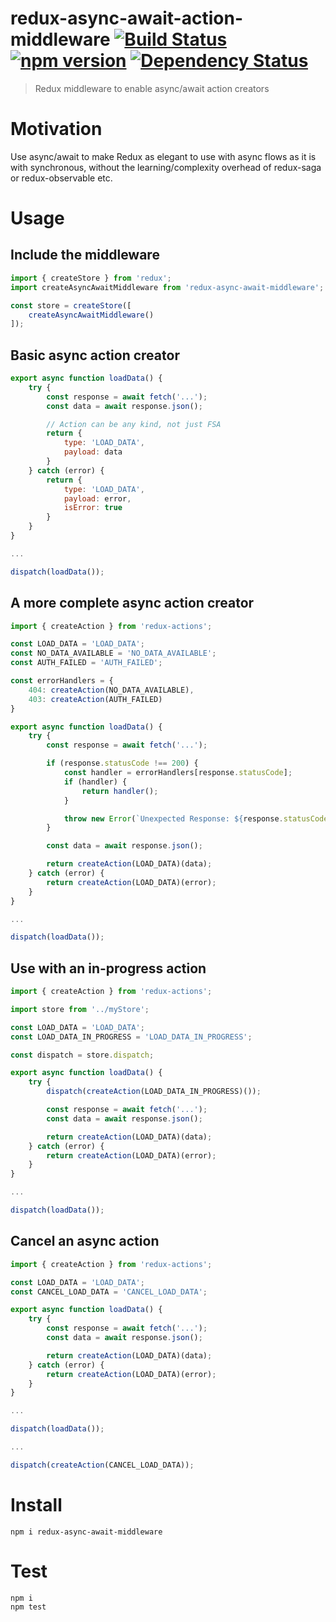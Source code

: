 # redux-async-await-action-middleware [![Build Status](https://travis-ci.org/bealearts/redux-async-await-middleware.png?branch=master)](https://travis-ci.org/bealearts/redux-async-await-middleware) [![npm version](https://badge.fury.io/js/redux-async-await-middleware.svg)](http://badge.fury.io/js/redux-async-await-middleware) [![Dependency Status](https://david-dm.org/bealearts/redux-async-await-middleware.png)](https://david-dm.org/bealearts/redux-async-await-middleware)

> Redux middleware to enable async/await action creators

# Motivation

Use async/await to make Redux as elegant to use with async flows as it is with synchronous, without the learning/complexity overhead of redux-saga or redux-observable etc.


# Usage

## Include the middleware
```js
import { createStore } from 'redux';
import createAsyncAwaitMiddleware from 'redux-async-await-middleware';

const store = createStore([
    createAsyncAwaitMiddleware()
]);
```

## Basic async action creator
```js
export async function loadData() {
    try {
        const response = await fetch('...');
        const data = await response.json();

        // Action can be any kind, not just FSA
        return {
            type: 'LOAD_DATA',
            payload: data
        }
    } catch (error) {
        return {
            type: 'LOAD_DATA',
            payload: error,
            isError: true
        }
    }
}

...

dispatch(loadData());
```

## A more complete async action creator
```js
import { createAction } from 'redux-actions';

const LOAD_DATA = 'LOAD_DATA';
const NO_DATA_AVAILABLE = 'NO_DATA_AVAILABLE';
const AUTH_FAILED = 'AUTH_FAILED';

const errorHandlers = {
    404: createAction(NO_DATA_AVAILABLE),
    403: createAction(AUTH_FAILED)
}

export async function loadData() {
    try {
        const response = await fetch('...');

        if (response.statusCode !== 200) {
            const handler = errorHandlers[response.statusCode];
            if (handler) {
                return handler();
            }

            throw new Error(`Unexpected Response: ${response.statusCode}:${response.status}`);
        }

        const data = await response.json();

        return createAction(LOAD_DATA)(data);
    } catch (error) {
        return createAction(LOAD_DATA)(error);
    }
}

...

dispatch(loadData());
```

## Use with an in-progress action
```js
import { createAction } from 'redux-actions';

import store from '../myStore';

const LOAD_DATA = 'LOAD_DATA';
const LOAD_DATA_IN_PROGRESS = 'LOAD_DATA_IN_PROGRESS';

const dispatch = store.dispatch;

export async function loadData() {
    try {
        dispatch(createAction(LOAD_DATA_IN_PROGRESS)());

        const response = await fetch('...');
        const data = await response.json();

        return createAction(LOAD_DATA)(data);
    } catch (error) {
        return createAction(LOAD_DATA)(error);
    }
}

...

dispatch(loadData());
```

## Cancel an async action
```js
import { createAction } from 'redux-actions';

const LOAD_DATA = 'LOAD_DATA';
const CANCEL_LOAD_DATA = 'CANCEL_LOAD_DATA';

export async function loadData() {
    try {
        const response = await fetch('...');
        const data = await response.json();

        return createAction(LOAD_DATA)(data);
    } catch (error) {
        return createAction(LOAD_DATA)(error);
    }
}

...

dispatch(loadData());

...

dispatch(createAction(CANCEL_LOAD_DATA));
```


# Install
```shell
npm i redux-async-await-middleware
```


# Test
```shell
npm i
npm test
```
